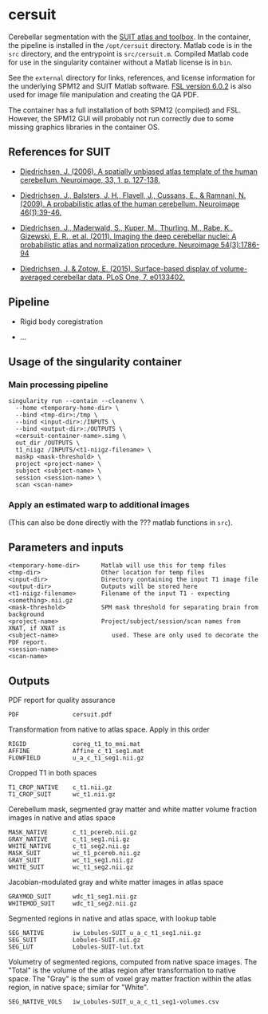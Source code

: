 # cersuit

Cerebellar segmentation with the [SUIT atlas and toolbox](http://diedrichsenlab.org/imaging/suit.htm). In the container, the pipeline is installed in the `/opt/cersuit` directory. Matlab code is in the `src` directory, and the entrypoint is `src/cersuit.m`. Compiled Matlab code for use in the singularity container without a Matlab license is in `bin`.

See the `external` directory for links, references, and license information for the underlying SPM12 and SUIT Matlab software. [FSL version 6.0.2](https://fsl.fmrib.ox.ac.uk/fsl/fslwiki) is also used for image file manipulation and creating the QA PDF.

The container has a full installation of both SPM12 (compiled) and FSL. However, the SPM12 GUI will probably not run correctly due to some missing graphics libraries in the container OS.


## References for SUIT

- [Diedrichsen, J. (2006). A spatially unbiased atlas template of the human cerebellum. Neuroimage, 33, 1, p. 127-138.](https://doi.org/10.1016/j.neuroimage.2006.05.056)

- [Diedrichsen, J., Balsters, J. H., Flavell, J., Cussans, E., & Ramnani, N. (2009). A probabilistic atlas of the human cerebellum. Neuroimage 46(1):39-46.](https://doi.org/10.1016/j.neuroimage.2009.01.045)

- [Diedrichsen, J., Maderwald, S., Kuper, M., Thurling, M., Rabe, K., Gizewski, E. R., et al. (2011). Imaging the deep cerebellar nuclei: A probabilistic atlas and normalization procedure. Neuroimage 54(3):1786-94](https://doi.org/10.1016/j.neuroimage.2010.10.035)

- [Diedrichsen, J. & Zotow, E. (2015). Surface-based display of volume-averaged cerebellar data. PLoS One, 7, e0133402.](https://doi.org/10.1371/journal.pone.0133402)


## Pipeline

- Rigid body coregistration

- ...



## Usage of the singularity container


### Main processing pipeline

    singularity run --contain --cleanenv \
      --home <temporary-home-dir> \
      --bind <tmp-dir>:/tmp \
      --bind <input-dir>:/INPUTS \
      --bind <output-dir>:/OUTPUTS \
      <cersuit-container-name>.simg \
      out_dir /OUTPUTS \
      t1_niigz /INPUTS/<t1-niigz-filename> \
      maskp <mask-threshold> \
      project <project-name> \
      subject <subject-name> \
      session <session-name> \
      scan <scan-name>

### Apply an estimated warp to additional images


(This can also be done directly with the ??? matlab functions in `src`).


## Parameters and inputs

    <temporary-home-dir>      Matlab will use this for temp files
    <tmp-dir>                 Other location for temp files          
    <input-dir>               Directory containing the input T1 image file
    <output-dir>              Outputs will be stored here
    <t1-niigz-filename>       Filename of the input T1 - expecting <something>.nii.gz
    <mask-threshold>          SPM mask threshold for separating brain from background
    <project-name>            Project/subject/session/scan names from XNAT, if XNAT is
    <subject-name>               used. These are only used to decorate the PDF report.
    <session-name>    
	<scan-name>


## Outputs

PDF report for quality assurance

    PDF               cersuit.pdf

Transformation from native to atlas space. Apply in this order

    RIGID             coreg_t1_to_mni.mat
    AFFINE            Affine_c_t1_seg1.mat
    FLOWFIELD         u_a_c_t1_seg1.nii.gz

Cropped T1 in both spaces

    T1_CROP_NATIVE    c_t1.nii.gz
    T1_CROP_SUIT      wc_t1.nii.gz

Cerebellum mask, segmented gray matter and white matter volume fraction images in native and atlas space

    MASK_NATIVE       c_t1_pcereb.nii.gz
    GRAY_NATIVE       c_t1_seg1.nii.gz
    WHITE_NATIVE      c_t1_seg2.nii.gz
    MASK_SUIT         wc_t1_pcereb.nii.gz
    GRAY_SUIT         wc_t1_seg1.nii.gz
    WHITE_SUIT        wc_t1_seg2.nii.gz

Jacobian-modulated gray and white matter images in atlas space

    GRAYMOD_SUIT      wdc_t1_seg1.nii.gz
    WHITEMOD_SUIT     wdc_t1_seg2.nii.gz

Segmented regions in native and atlas space, with lookup table

    SEG_NATIVE        iw_Lobules-SUIT_u_a_c_t1_seg1.nii.gz
    SEG_SUIT          Lobules-SUIT.nii.gz
    SEG_LUT           Lobules-SUIT-lut.txt

Volumetry of segmented regions, computed from native space images. The "Total" is the volume of the atlas region after transformation to native space. The "Gray" is the sum of voxel gray matter fraction within the atlas region, in native space; similar for "White".

    SEG_NATIVE_VOLS   iw_Lobules-SUIT_u_a_c_t1_seg1-volumes.csv

